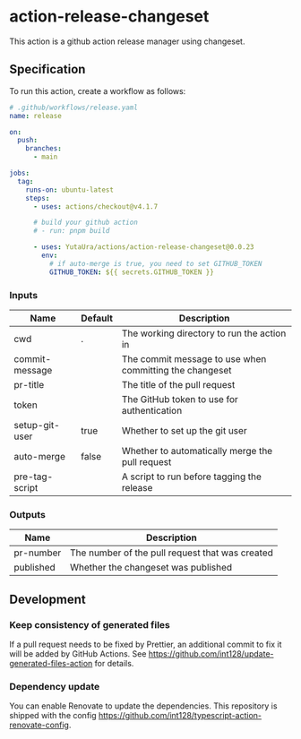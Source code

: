 # action-release-changeset

This action is a github action release manager using changeset.

## Specification

To run this action, create a workflow as follows:

```yaml
# .github/workflows/release.yaml
name: release

on:
  push:
    branches:
      - main

jobs:
  tag:
    runs-on: ubuntu-latest
    steps:
      - uses: actions/checkout@v4.1.7

      # build your github action
      # - run: pnpm build

      - uses: YutaUra/actions/action-release-changeset@0.0.23
        env:
          # if auto-merge is true, you need to set GITHUB_TOKEN
          GITHUB_TOKEN: ${{ secrets.GITHUB_TOKEN }}

```

### Inputs

<!-- update-action-readme:inputs:start -->
| Name           | Default | Description                                             |
| -------------- | ------- | ------------------------------------------------------- |
| cwd            | .       | The working directory to run the action in              |
| commit-message |         | The commit message to use when committing the changeset |
| pr-title       |         | The title of the pull request                           |
| token          |         | The GitHub token to use for authentication              |
| setup-git-user | true    | Whether to set up the git user                          |
| auto-merge     | false   | Whether to automatically merge the pull request         |
| pre-tag-script |         | A script to run before tagging the release              |
<!-- update-action-readme:inputs:end -->

### Outputs

<!-- update-action-readme:outputs:start -->
| Name      | Description                                     |
| --------- | ----------------------------------------------- |
| pr-number | The number of the pull request that was created |
| published | Whether the changeset was published             |
<!-- update-action-readme:outputs:end -->

## Development

### Keep consistency of generated files

If a pull request needs to be fixed by Prettier, an additional commit to fix it will be added by GitHub Actions.
See https://github.com/int128/update-generated-files-action for details.

### Dependency update

You can enable Renovate to update the dependencies.
This repository is shipped with the config https://github.com/int128/typescript-action-renovate-config.
